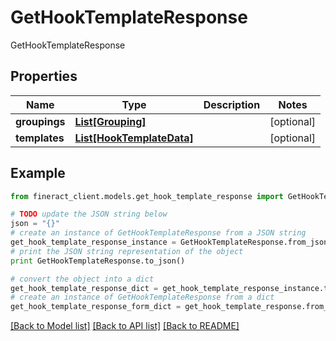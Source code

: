 # GetHookTemplateResponse

GetHookTemplateResponse

## Properties

Name | Type | Description | Notes
------------ | ------------- | ------------- | -------------
**groupings** | [**List[Grouping]**](Grouping.md) |  | [optional] 
**templates** | [**List[HookTemplateData]**](HookTemplateData.md) |  | [optional] 

## Example

```python
from fineract_client.models.get_hook_template_response import GetHookTemplateResponse

# TODO update the JSON string below
json = "{}"
# create an instance of GetHookTemplateResponse from a JSON string
get_hook_template_response_instance = GetHookTemplateResponse.from_json(json)
# print the JSON string representation of the object
print GetHookTemplateResponse.to_json()

# convert the object into a dict
get_hook_template_response_dict = get_hook_template_response_instance.to_dict()
# create an instance of GetHookTemplateResponse from a dict
get_hook_template_response_form_dict = get_hook_template_response.from_dict(get_hook_template_response_dict)
```
[[Back to Model list]](../README.md#documentation-for-models) [[Back to API list]](../README.md#documentation-for-api-endpoints) [[Back to README]](../README.md)


